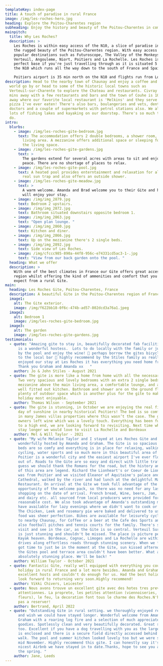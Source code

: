 ```yaml
---
templateKey: index-page
title: A touch of paradise in rural France
image: /img/les-roches-hero.jpg
heading: Explore the Poitou-Charentes region
subheading: Enjoy the history and beauty of the Poitou-Charentes in comfort
mainpitch:
  title: Why Les Roches?
  description: >
    Les Roches is within easy access of the N10, a slice of paradise in amongst
    the rugged beauty of the Poitou-Charentes region. With easy access to
    popular destinations such as Futuroscope, The Valley of the Monkeys, Chateau
    Verteuil, Angouleme, Niort, Poitiers and La Rochelle. Les Roches is the
    perfect base if you're just travelling through as it is situated 5 mins from
    the N10 which runs all the way down to the south of France and Spain. 

    Poitiers airport is 35 min north on the N10 and flights run from London Stansted 3 times a week. We are also pet friendly and have 2 small dogs of own.
description: Head to the nearby town of Chaunay and enjoy a coffee and watch the
  world go by or head to some of the historic local towns such as
  Verteuil-sur-Charente to explore the Chateau and restaurants. Civray is 20
  mins away with a few restaurants and bars and the town of Couhe is 10 mins
  away where our favorite local restaurant is 'Melkins' and they serve the best
  pizza I've ever eaten! There's also bars, boulangeries and vets, dentist and
  doctors and a couple of supermarkets with petrol stations also. We also have
  lots of fishing lakes and kayaking on our doorstep. There's so much to see and
  do.
intro:
  blurbs:
    - image: /img/les-roches-gite-bedroom.jpg
      text: The accommodation offers 2 double bedrooms, a shower room, kitchen and
        living area. A mezzanine offers additional space or sleeping for 2 above
        the living space.
    - image: /img/les-roches-gite-gardens.jpg
      text: >
        The gardens extend for several acres with areas to sit and enjoy the
        peace. There are no shortage of places to relax.
    - image: /img/les-roches-gite-pool.jpg
      text: A heated pool provides enterntainment and relaxation for all ages. It's a
        real sun trap and also offers an outside shower.
    - image: /img/les-roches-gite-meadow.jpg
      text: >
        A warm welcome. Amanda and Brad welcome you to their Gite and hope you
        will enjoy your stay.
    - image: /img/img_2879.jpg
      text: Bedroom 2 upstairs.
    - image: /img/img_2872.jpg
      text: Bathroom situated downstairs opposite bedroom 1.
    - image: /img/img_2863.jpg
      text: "Open plan lounge. "
    - image: /img/img_2860.jpg
      text: Kitchen and diner.
    - image: /img/img_2866.jpg
      text: Up on the mezzanine there's 2 single beds.
    - image: /img/img_2892.jpg
      text: Side view of Les Roches.
    - image: /img/cfccc985-890a-44f8-956c-e74331cd5ac3-1-.jpg
      text: "View from our back garden onto the pool. "
  heading: What we offer
  description: >
    With one of the best climates in France our Gite offers great access to the
    region whilst offering the kind of ammenities and comfort that you might not
    expect from a rural Gite.
main:
  heading: Les Roches Gite, Poitou-Charentes, France
  description: A beautiful Gite in the Poitou-Charentes region of France
  image1:
    alt: The Gite exterior.
    image: /img/f622bb18-0f6c-474b-ad57-802dcd3a76a1.jpeg
  image2:
    alt: Bedroom 1
    image: /img/les-roches-gite-bedroom.jpg
  image3:
    alt: The garden
    image: /img/les-roches-gite-gardens.jpg
testimonials:
  - quote: "Amazing gite to stay in, beautifully decorated fab facilities and Amanda
      is a wonderful hostess.  Lots to do locally with the family or just chill
      by the pool and enjoy the wine! 🍷 perhaps borrow the gites bicycles to go
      to the local bar 🍻 highly recommend by the Stiles family as really
      enjoyed our stay at Les Roches it has everything you need home from home.
      Thank you Graham and Amanda xx   "
    author: Jo & John Stiles - August 2021
  - quote: The gite is more like a home from home with all the necessary facilities.
      Two very spacious and lovely bedrooms with an extra 2 single beds on the
      mezzanine above the main living area, a comfortable lounge, and a very
      well fitted out kitchen. Bathroom and shower are on the ground floor,
      plenty of outdoor space which is another plus for the gite to make your
      holiday most enjoyable.
    author: Thomas Wilson - September 2021
  - quote: The gite is stunning, in October we are enjoying the real fire after a
      day of sunshine in nearby historical Poitiers! The bed is so comfy, stayed
      in many James villas properties where this wasn’t the case. The gite
      owners left wine which was a lovely touch. Everything has been furnished
      to a high end, we are looking forward to revisiting. Next time when we
      stay longer we would love to visit La Rochelle and Bordeaux
    author: Mel & Will Taylor - 2021
  - quote: "My wife Melanie Taylor and I stayed at Les Roches Gite and were
      wonderfully hosted by Amanda and Graham. The Gite is so spacious and the
      beds are so comfy and everything is in place for relaxing, walking,
      cycling, water sports and so much more in this beautiful area of France.
      Poitier is a wonderful city and the easiest airport I've ever flown in and
      out of. Roads to the Gite are so easy and direct with little traffic. I
      guess we should thank the Romans for the road, but the history and story
      of this area are legend. Richard the Lionheart's or Coeur de Lion's mother
      was from Poitier and we visited Eleanor of Aquitaine's palace and
      Cathedral, walked by the river and had lunch at the delightful Maurice's
      Restaurant. On arrival at the Gite we took full advantage of the
      opportunity of the welcome pack, so there was no need for any last minute
      shopping on the date of arrival. French bread, Wine, beers, Jam, Coffee
      and dairy etc. all sourced from local producers were provided for a very
      reasonable cost. We also took advantage of Amanda's outstanding menu they
      have available for lazy evenings where we didn't want to cook or eat out.
      The Chicken, Leek and rosemary pie were baked and delivered to us and the
      food was sheer perfection. Bikes are available for leisurely cycle rides
      to nearby Chaunay, for Coffee or a beer at the Cafe des Sports and there's
      also football pitches and tennis courts for the family. There's so much to
      visit and see in the car, as the Gite is so central. Verteuil Sur Charente
      is just stunning and shouldn't be missed. The place is picture perfect and
      Kayak heaven. Bordeaux, Cognac, Limoges and La Rochelle are within easy
      drives along effortless roads through stunning scenery. When we finally
      got time to just be in the moment at the Gite, sun kissed afternoons at
      the Gites pool and terrace area couldn't have been better. What an
      absolutely stunning place. We'll be back! "
    author: William Taylor - October 2021
  - quote: Fantastic Gite, really well equipped with everything you could want for a
      holiday in rural France and a lot more besides. Amanda and Graham are
      excellent hosts and couldn't do enough for us. Had the best holiday and
      look forward to returning very soon.Highly recommend!
    author: Vikki Chivers, Leicester
  - quote: Nous avons trouve un excellent gite avec des hotes tres prevenants et
      attentionnes. La proprete, les petites attention (viennoiseries, vin,
      fleurs), le feu, la decoration font tous le charme des Roches.N'hesitez
      pas a reserver!
    author: Bertrand, April 2022
  - quote: "Outstanding Gite in rural setting. we thoroughly enjoyed relaxing here
      and wish we could have stayed longer. Wonderful welcome from Amanda and
      Graham with a roaring log fire and a selection of much appreciated
      goodies. Spotlessly clean and very beautifully decorated. Great shower
      too. Excellent if you have a dog travelling with you as the large garden
      is enclosed and there is a secure field directly accessed behind for a
      walk. The pool and summer kitchen looked lovely too but we were staying in
      mid November. Highly recommend this gite. I can honestly say it's the
      nicest Airbnb we have stayed in to date.Thanks, hope to see you again in
      the spring. "
    author: Jane, Leeds
---
```

